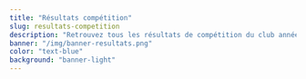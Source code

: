 ```yaml
---
title: "Résultats compétition"
slug: resultats-competition
description: "Retrouvez tous les résultats de compétition du club année par année"
banner: "/img/banner-resultats.png"
color: "text-blue"
background: "banner-light"
---
```

